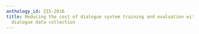 ```yaml
---
anthology_id: Z15-2016
title: Reducing the cost of dialogue system training and evaluation with online, crowd-sourced
  dialogue data collection
---
```

